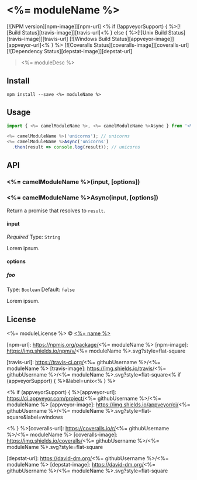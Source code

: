 # <%= moduleName %>

[![NPM version][npm-image]][npm-url]
<% if (!appveyorSupport) { %>[![Build Status][travis-image]][travis-url]<% } else { %>[![Unix Build Status][travis-image]][travis-url]
[![Windows Build Status][appveyor-image]][appveyor-url]<% } %>
[![Coveralls Status][coveralls-image]][coveralls-url]
[![Dependency Status][depstat-image]][depstat-url]

> <%= moduleDesc %>

## Install

    npm install --save <%= moduleName %>

## Usage

```js
import { <%= camelModuleName %>, <%= camelModuleName %>Async } from '<%= moduleName %>';

<%= camelModuleName %>('unicorns'); // unicorns
<%= camelModuleName %>Async('unicorns')
  .then(result => console.log(result)); // unicorns
```

## API

### <%= camelModuleName %>(input, [options])

### <%= camelModuleName %>Async(input, [options])

Return a promise that resolves to `result`.

#### input

*Required*
Type: `String`

Lorem ipsum.

#### options

##### foo

Type: `Boolean`
Default: `false`

Lorem ipsum.

## License

<%= moduleLicense %> © [<%= name %>](<%= website %>)

[npm-url]: https://npmjs.org/package/<%= moduleName %>
[npm-image]: https://img.shields.io/npm/v/<%= moduleName %>.svg?style=flat-square

[travis-url]: https://travis-ci.org/<%= githubUsername %>/<%= moduleName %>
[travis-image]: https://img.shields.io/travis/<%= githubUsername %>/<%= moduleName %>.svg?style=flat-square<% if (appveyorSupport) { %>&label=unix<% } %>

<% if (appveyorSupport) { %>[appveyor-url]: https://ci.appveyor.com/project/<%= githubUsername %>/<%= moduleName %>
[appveyor-image]: https://img.shields.io/appveyor/ci/<%= githubUsername %>/<%= moduleName %>.svg?style=flat-square&label=windows

<% } %>[coveralls-url]: https://coveralls.io/r/<%= githubUsername %>/<%= moduleName %>
[coveralls-image]: https://img.shields.io/coveralls/<%= githubUsername %>/<%= moduleName %>.svg?style=flat-square

[depstat-url]: https://david-dm.org/<%= githubUsername %>/<%= moduleName %>
[depstat-image]: https://david-dm.org/<%= githubUsername %>/<%= moduleName %>.svg?style=flat-square
